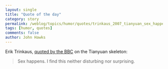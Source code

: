 ```yaml
---
layout: single 
title: "Quote of the day" 
category: story
permalink: /weblog/topics/humor/quotes/trinkaus_2007_tianyuan_sex_happens.html
tags: [humor, quotes] 
comments: false 
author: John Hawks 
---
```



<p>
Erik Trinkaus, <a href="http://news.bbc.co.uk/2/hi/science/nature/6518527.stm">quoted by the BBC</a> on the Tianyuan skeleton</a>: 
</p>

<blockquote>Sex happens. I find this neither disturbing nor surprising.</blockquote>

